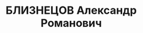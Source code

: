 ---
title: БЛИЗНЕЦОВ Александр Романович
description: 'Род. в 1902, Омск, русский, б/п. Военнослужащий

  Арестован 10.06.1937. Обв. по ст. ст. 58-7, 58-8 и 58-10. Приговор: Верховный суд
  СССР, 28.10.1937 – ВМН. Расстрелян 28.10.1937, г.Москва.

  Реабилитирован верховным судом СССР 04.02.1958'
---